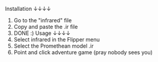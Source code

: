 Installation ↓↓↓↓
  1. Go to the "infrared" file
  2. Copy and paste the .ir file
  3. DONE :)
Usage ↓↓↓↓
  1. Select infrared in the Flipper menu
  2. Select the Promethean model .ir
  3. Point and click adventure game (pray nobody sees you)
